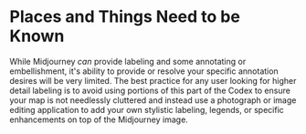 # Places and Things Need to be Known

While Midjourney _can_ provide labeling and some annotating or embellishment, it's ability to provide or resolve your specific annotation desires will be very limited. The best practice for any user looking for higher detail labeling is to avoid using portions of this part of the Codex to ensure your map is not needlessly cluttered and instead use a photograph or image editing application to add your own stylistic labeling, legends, or specific enhancements on top of the Midjourney image.

